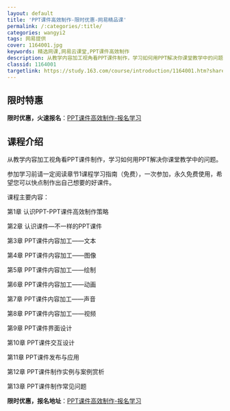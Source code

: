 ```yaml
---
layout: default
title: 'PPT课件高效制作-限时优惠-网易精品课'
permalink: /:categories/:title/
categories: wangyi2
tags: 网易提供
cover: 1164001.jpg
keywords: 精选网课,网易云课堂,PPT课件高效制作
description: 从教学内容加工视角看PPT课件制作，学习如何用PPT解决你课堂教学中的问题。参加学习前请一定阅读章节1课程学习指南（免费
classid: 1164001
targetlink: https://study.163.com/course/introduction/1164001.htm?share=1&shareId=1025206652&utm_campaign=share&utm_medium=iphoneShare&utm_source=&utm_u=1025206652
---
```


## 限时特惠

**限时优惠，火速报名**：[PPT课件高效制作-报名学习](https://study.163.com/course/introduction/1164001.htm?share=1&shareId=1025206652&utm_campaign=share&utm_medium=iphoneShare&utm_source=&utm_u=1025206652)

## 课程介绍

从教学内容加工视角看PPT课件制作，学习如何用PPT解决你课堂教学中的问题。

参加学习前请一定阅读章节1课程学习指南（免费），一次参加，永久免费使用，希望您可以快点制作出自己想要的好课件。

课程主要内容：

第1章 认识PPT-PPT课件高效制作策略

第2章 认识课件—不一样的PPT课件

第3章 PPT课件内容加工——文本

第4章 PPT课件内容加工——图像

第5章 PPT课件内容加工——绘制

第6章 PPT课件内容加工——动画

第7章 PPT课件内容加工——声音

第8章 PPT课件内容加工——视频

第9章 PPT课件界面设计

第10章 PPT课件交互设计

第11章 PPT课件发布与应用

第12章 PPT课件制作实例与案例赏析

第13章  PPT课件制作常见问题

**限时优惠，报名地址**：[PPT课件高效制作-报名学习](https://study.163.com/course/introduction/1164001.htm?share=1&shareId=1025206652&utm_campaign=share&utm_medium=iphoneShare&utm_source=&utm_u=1025206652)

